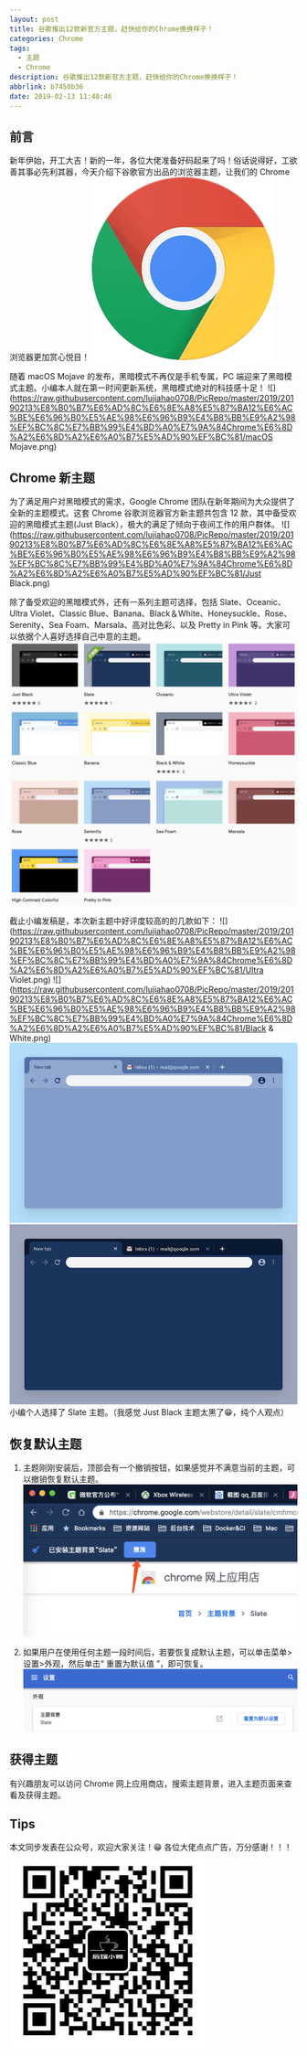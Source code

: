 ```yaml
---
layout: post
title: 谷歌推出12款新官方主题，赶快给你的Chrome换换样子！
categories: Chrome
tags:
  - 主题
  - Chrome
description: 谷歌推出12款新官方主题，赶快给你的Chrome换换样子！
abbrlink: b7450b36
date: 2019-02-13 11:48:46
---
```


## 前言
新年伊始，开工大吉！新的一年，各位大佬准备好码起来了吗！俗话说得好，工欲善其事必先利其器，今天介绍下谷歌官方出品的浏览器主题，让我们的 Chrome 浏览器更加赏心悦目！
![](https://raw.githubusercontent.com/lujiahao0708/PicRepo/master/2019/20190213%E8%B0%B7%E6%AD%8C%E6%8E%A8%E5%87%BA12%E6%AC%BE%E6%96%B0%E5%AE%98%E6%96%B9%E4%B8%BB%E9%A2%98%EF%BC%8C%E7%BB%99%E4%BD%A0%E7%9A%84Chrome%E6%8D%A2%E6%8D%A2%E6%A0%B7%E5%AD%90%EF%BC%81/chrome.png)

随着 macOS Mojave 的发布，黑暗模式不再仅是手机专属，PC 端迎来了黑暗模式主题。小编本人就在第一时间更新系统，黑暗模式绝对的科技感十足！
![](https://raw.githubusercontent.com/lujiahao0708/PicRepo/master/2019/20190213%E8%B0%B7%E6%AD%8C%E6%8E%A8%E5%87%BA12%E6%AC%BE%E6%96%B0%E5%AE%98%E6%96%B9%E4%B8%BB%E9%A2%98%EF%BC%8C%E7%BB%99%E4%BD%A0%E7%9A%84Chrome%E6%8D%A2%E6%8D%A2%E6%A0%B7%E5%AD%90%EF%BC%81/macOS Mojave.png)

## Chrome 新主题
为了满足用户对黑暗模式的需求，Google Chrome 团队在新年期间为大众提供了全新的主题模式。这套 Chrome 谷歌浏览器官方新主题共包含 12 款，其中备受欢迎的黑暗模式主题(Just Black），极大的满足了倾向于夜间工作的用户群体。
![](https://raw.githubusercontent.com/lujiahao0708/PicRepo/master/2019/20190213%E8%B0%B7%E6%AD%8C%E6%8E%A8%E5%87%BA12%E6%AC%BE%E6%96%B0%E5%AE%98%E6%96%B9%E4%B8%BB%E9%A2%98%EF%BC%8C%E7%BB%99%E4%BD%A0%E7%9A%84Chrome%E6%8D%A2%E6%8D%A2%E6%A0%B7%E5%AD%90%EF%BC%81/Just Black.png)

除了备受欢迎的黑暗模式外，还有一系列主题可选择，包括 Slate、Oceanic、Ultra Violet、Classic Blue、Banana、Black＆White、Honeysuckle、Rose、Serenity、Sea Foam、Marsala、高对比色彩、以及 Pretty in Pink 等。大家可以依据个人喜好选择自己中意的主题。
![](https://raw.githubusercontent.com/lujiahao0708/PicRepo/master/2019/20190213%E8%B0%B7%E6%AD%8C%E6%8E%A8%E5%87%BA12%E6%AC%BE%E6%96%B0%E5%AE%98%E6%96%B9%E4%B8%BB%E9%A2%98%EF%BC%8C%E7%BB%99%E4%BD%A0%E7%9A%84Chrome%E6%8D%A2%E6%8D%A2%E6%A0%B7%E5%AD%90%EF%BC%81/主题汇总.png)

截止小编发稿是，本次新主题中好评度较高的的几款如下：
![](https://raw.githubusercontent.com/lujiahao0708/PicRepo/master/2019/20190213%E8%B0%B7%E6%AD%8C%E6%8E%A8%E5%87%BA12%E6%AC%BE%E6%96%B0%E5%AE%98%E6%96%B9%E4%B8%BB%E9%A2%98%EF%BC%8C%E7%BB%99%E4%BD%A0%E7%9A%84Chrome%E6%8D%A2%E6%8D%A2%E6%A0%B7%E5%AD%90%EF%BC%81/Ultra Violet.png)
![](https://raw.githubusercontent.com/lujiahao0708/PicRepo/master/2019/20190213%E8%B0%B7%E6%AD%8C%E6%8E%A8%E5%87%BA12%E6%AC%BE%E6%96%B0%E5%AE%98%E6%96%B9%E4%B8%BB%E9%A2%98%EF%BC%8C%E7%BB%99%E4%BD%A0%E7%9A%84Chrome%E6%8D%A2%E6%8D%A2%E6%A0%B7%E5%AD%90%EF%BC%81/Black & White.png)
![](https://raw.githubusercontent.com/lujiahao0708/PicRepo/master/2019/20190213%E8%B0%B7%E6%AD%8C%E6%8E%A8%E5%87%BA12%E6%AC%BE%E6%96%B0%E5%AE%98%E6%96%B9%E4%B8%BB%E9%A2%98%EF%BC%8C%E7%BB%99%E4%BD%A0%E7%9A%84Chrome%E6%8D%A2%E6%8D%A2%E6%A0%B7%E5%AD%90%EF%BC%81/Serenity.png)
![](https://raw.githubusercontent.com/lujiahao0708/PicRepo/master/2019/20190213%E8%B0%B7%E6%AD%8C%E6%8E%A8%E5%87%BA12%E6%AC%BE%E6%96%B0%E5%AE%98%E6%96%B9%E4%B8%BB%E9%A2%98%EF%BC%8C%E7%BB%99%E4%BD%A0%E7%9A%84Chrome%E6%8D%A2%E6%8D%A2%E6%A0%B7%E5%AD%90%EF%BC%81/Slate.png)
小编个人选择了 Slate 主题。（我感觉 Just Black 主题太黑了😁，纯个人观点）
## 恢复默认主题
1. 主题刚刚安装后，顶部会有一个撤销按钮，如果感觉并不满意当前的主题，可以撤销恢复默认主题。
![](https://raw.githubusercontent.com/lujiahao0708/PicRepo/master/2019/20190213%E8%B0%B7%E6%AD%8C%E6%8E%A8%E5%87%BA12%E6%AC%BE%E6%96%B0%E5%AE%98%E6%96%B9%E4%B8%BB%E9%A2%98%EF%BC%8C%E7%BB%99%E4%BD%A0%E7%9A%84Chrome%E6%8D%A2%E6%8D%A2%E6%A0%B7%E5%AD%90%EF%BC%81/撤销主题.png)

1. 如果用户在使用任何主题一段时间后，若要恢复成默认主题，可以单击菜单>设置>外观，然后单击“ 重置为默认值 ”，即可恢复。
![](https://raw.githubusercontent.com/lujiahao0708/PicRepo/master/2019/20190213%E8%B0%B7%E6%AD%8C%E6%8E%A8%E5%87%BA12%E6%AC%BE%E6%96%B0%E5%AE%98%E6%96%B9%E4%B8%BB%E9%A2%98%EF%BC%8C%E7%BB%99%E4%BD%A0%E7%9A%84Chrome%E6%8D%A2%E6%8D%A2%E6%A0%B7%E5%AD%90%EF%BC%81/恢复默认主题.png)
## 获得主题
有兴趣朋友可以访问 Chrome 网上应用商店，搜索主题背景，进入主题页面来查看及获得主题。

## Tips
本文同步发表在公众号，欢迎大家关注！😁 各位大佬点点广告，万分感谢！！！
![](https://raw.githubusercontent.com/lujiahao0708/PicRepo/master/%E5%85%AC%E4%BC%97%E5%8F%B7%E4%BA%8C%E7%BB%B4%E7%A0%81.jpg)
